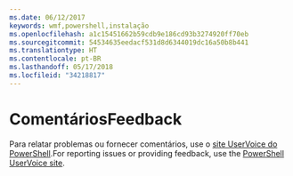 ```yaml
---
ms.date: 06/12/2017
keywords: wmf,powershell,instalação
ms.openlocfilehash: a1c15451662b59cdb9e186cd93b3274920ff70eb
ms.sourcegitcommit: 54534635eedacf531d8d6344019dc16a50b8b441
ms.translationtype: HT
ms.contentlocale: pt-BR
ms.lasthandoff: 05/17/2018
ms.locfileid: "34218817"
---
```

# <a name="feedback"></a><span data-ttu-id="a3dcf-102">Comentários</span><span class="sxs-lookup"><span data-stu-id="a3dcf-102">Feedback</span></span>
<span data-ttu-id="a3dcf-103">Para relatar problemas ou fornecer comentários, use o [site UserVoice do PowerShell](http://windowsserver.uservoice.com/forums/301869-powershell).</span><span class="sxs-lookup"><span data-stu-id="a3dcf-103">For reporting issues or providing feedback, use the [PowerShell UserVoice site](http://windowsserver.uservoice.com/forums/301869-powershell).</span></span>
